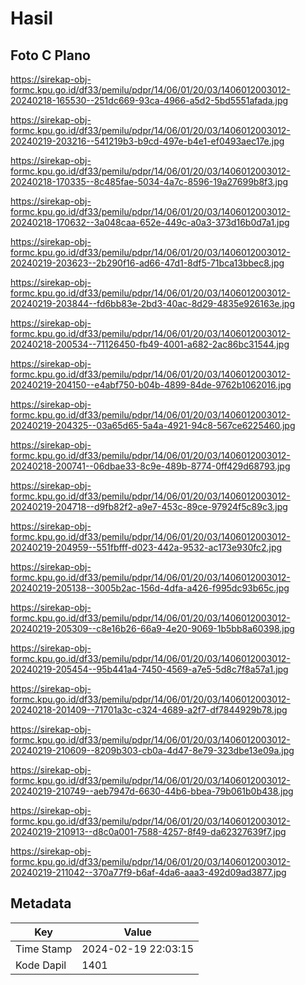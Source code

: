# Hasil

## Foto C Plano

https://sirekap-obj-formc.kpu.go.id/df33/pemilu/pdpr/14/06/01/20/03/1406012003012-20240218-165530--251dc669-93ca-4966-a5d2-5bd5551afada.jpg

https://sirekap-obj-formc.kpu.go.id/df33/pemilu/pdpr/14/06/01/20/03/1406012003012-20240219-203216--541219b3-b9cd-497e-b4e1-ef0493aec17e.jpg

https://sirekap-obj-formc.kpu.go.id/df33/pemilu/pdpr/14/06/01/20/03/1406012003012-20240218-170335--8c485fae-5034-4a7c-8596-19a27699b8f3.jpg

https://sirekap-obj-formc.kpu.go.id/df33/pemilu/pdpr/14/06/01/20/03/1406012003012-20240218-170632--3a048caa-652e-449c-a0a3-373d16b0d7a1.jpg

https://sirekap-obj-formc.kpu.go.id/df33/pemilu/pdpr/14/06/01/20/03/1406012003012-20240219-203623--2b290f16-ad66-47d1-8df5-71bca13bbec8.jpg

https://sirekap-obj-formc.kpu.go.id/df33/pemilu/pdpr/14/06/01/20/03/1406012003012-20240219-203844--fd6bb83e-2bd3-40ac-8d29-4835e926163e.jpg

https://sirekap-obj-formc.kpu.go.id/df33/pemilu/pdpr/14/06/01/20/03/1406012003012-20240218-200534--71126450-fb49-4001-a682-2ac86bc31544.jpg

https://sirekap-obj-formc.kpu.go.id/df33/pemilu/pdpr/14/06/01/20/03/1406012003012-20240219-204150--e4abf750-b04b-4899-84de-9762b1062016.jpg

https://sirekap-obj-formc.kpu.go.id/df33/pemilu/pdpr/14/06/01/20/03/1406012003012-20240219-204325--03a65d65-5a4a-4921-94c8-567ce6225460.jpg

https://sirekap-obj-formc.kpu.go.id/df33/pemilu/pdpr/14/06/01/20/03/1406012003012-20240218-200741--06dbae33-8c9e-489b-8774-0ff429d68793.jpg

https://sirekap-obj-formc.kpu.go.id/df33/pemilu/pdpr/14/06/01/20/03/1406012003012-20240219-204718--d9fb82f2-a9e7-453c-89ce-97924f5c89c3.jpg

https://sirekap-obj-formc.kpu.go.id/df33/pemilu/pdpr/14/06/01/20/03/1406012003012-20240219-204959--551fbfff-d023-442a-9532-ac173e930fc2.jpg

https://sirekap-obj-formc.kpu.go.id/df33/pemilu/pdpr/14/06/01/20/03/1406012003012-20240219-205138--3005b2ac-156d-4dfa-a426-f995dc93b65c.jpg

https://sirekap-obj-formc.kpu.go.id/df33/pemilu/pdpr/14/06/01/20/03/1406012003012-20240219-205309--c8e16b26-66a9-4e20-9069-1b5bb8a60398.jpg

https://sirekap-obj-formc.kpu.go.id/df33/pemilu/pdpr/14/06/01/20/03/1406012003012-20240219-205454--95b441a4-7450-4569-a7e5-5d8c7f8a57a1.jpg

https://sirekap-obj-formc.kpu.go.id/df33/pemilu/pdpr/14/06/01/20/03/1406012003012-20240218-201409--71701a3c-c324-4689-a2f7-df7844929b78.jpg

https://sirekap-obj-formc.kpu.go.id/df33/pemilu/pdpr/14/06/01/20/03/1406012003012-20240219-210609--8209b303-cb0a-4d47-8e79-323dbe13e09a.jpg

https://sirekap-obj-formc.kpu.go.id/df33/pemilu/pdpr/14/06/01/20/03/1406012003012-20240219-210749--aeb7947d-6630-44b6-bbea-79b061b0b438.jpg

https://sirekap-obj-formc.kpu.go.id/df33/pemilu/pdpr/14/06/01/20/03/1406012003012-20240219-210913--d8c0a001-7588-4257-8f49-da62327639f7.jpg

https://sirekap-obj-formc.kpu.go.id/df33/pemilu/pdpr/14/06/01/20/03/1406012003012-20240219-211042--370a77f9-b6af-4da6-aaa3-492d09ad3877.jpg


## Metadata

| Key        | Value               |
| ---------- | ------------------- |
| Time Stamp | 2024-02-19 22:03:15 |
| Kode Dapil | 1401                |



